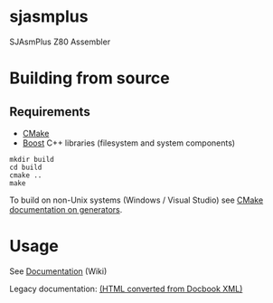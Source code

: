# sjasmplus
SJAsmPlus Z80 Assembler

# Building from source
## Requirements
- [CMake](https://cmake.org/)
- [Boost](https://www.boost.org/) C++ libraries (filesystem and system components)
```
mkdir build
cd build
cmake ..
make
```
 To build on non-Unix systems (Windows / Visual Studio) see [CMake documentation on generators](https://cmake.org/cmake/help/latest/manual/cmake-generators.7.html).


# Usage

See [Documentation](https://github.com/mkoloberdin/sjasmplus/wiki) (Wiki)

Legacy documentation: [(HTML converted from Docbook XML)](https://htmlpreview.github.io/?https://github.com/mkoloberdin/sjasmplus/blob/master/docs-html/index.html)
